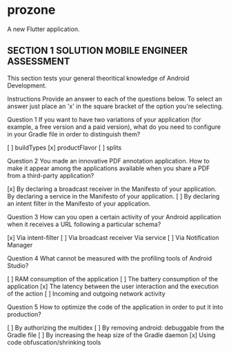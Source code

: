 # prozone

A new Flutter application.

## SECTION 1 SOLUTION MOBILE ENGINEER ASSESSMENT
This section tests your general theoritical knowledge of Android Development.

Instructions
Provide an answer to each of the questions below. To select an answer just place an 'x' in the square bracket of the option you're selecting.

Question 1
If you want to have two variations of your application (for example, a free version and a paid version), what do you need to configure in your Gradle file in order to distinguish them?

[ ] buildTypes
[x] productFlavor
[ ] splits


Question 2
You made an innovative PDF annotation application. How to make it appear among the applications available when you share a PDF from a third-party application?

[x] By declaring a broadcast receiver in the Manifesto of your application. By declaring a service in the Manifesto of your application.
[ ] By declaring an intent filter in the Manifesto of your application.


Question 3
How can you open a certain activity of your Android application when it receives a URL following a particular schema?

[x] Via intent-filter
[ ] Via broadcast receiver Via service
[ ] Via Notification Manager


Question 4
What cannot be measured with the profiling tools of Android Studio?

[ ] RAM consumption of the application
[ ] The battery consumption of the application
[x] The latency between the user interaction and the execution of the action
[ ] Incoming and outgoing network activity


Question 5
How to optimize the code of the application in order to put it into production?

[ ] By authorizing the multidex
[ ] By removing android: debuggable from the Gradle file
[ ] By increasing the heap size of the Gradle daemon 
[x] Using code obfuscation/shrinking tools

